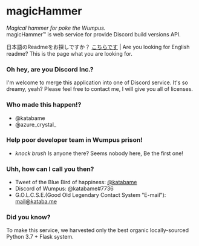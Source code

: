 # magicHammer
_Magical hammer for poke the Wumpus._  
magicHammer™ is web service for provide Discord build versions API.

日本語のReadmeをお探しですか？ [こちらです](readme_ja.md) | Are you looking for English readme? This is the page what you are looking for.

### Oh hey, are you Discord Inc.?
I'm welcome to merge this application into one of Discord service. It's so dreamy, yeah?
Please feel free to contact me, I will give you all of licenses.

### Who made this happen!?
* @katabame
* @azure\_crystal\_

### Help poor developer team in Wumpus prison!
* *knock brush* Is anyone there? Seems nobody here, Be the first one!

### Uhh, how can I call you then?
* Tweet of the Blue Bird of happiness: [@katabame](https://twitter.com/katabame)
* Discord of Wumpus: @katabame#7736
* G.O.L.C.S.E.(Good Old Legendary Contact System "E-mail"): [mail@kataba.me](mailto://mail@kataba.me)

### Did you know?
To make this service, we harvested only the best organic locally-sourced Python 3.7 + Flask system.
